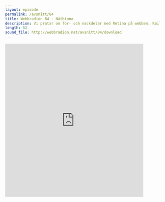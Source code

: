 ```yaml
---
layout: episode
permalink: /avsnitt/84
title: Webbradion 84 - Näthinna
description: Vi pratar om för- och nackdelar med Retina på webben, Rails 4-uppgraderingar och leker med jQuery-plugins.
length: 52
sound_file: http://webbradion.net/avsnitt/84/download
---
```


<iframe src="https://docs.google.com/forms/d/1ZA1isc8_iiP277IxzaVnuSsTBvjbItkiWtceh-3BkK8/viewform?embedded=true" width="450" height="500" frameborder="0" marginheight="0" marginwidth="0">Läser in...</iframe>
